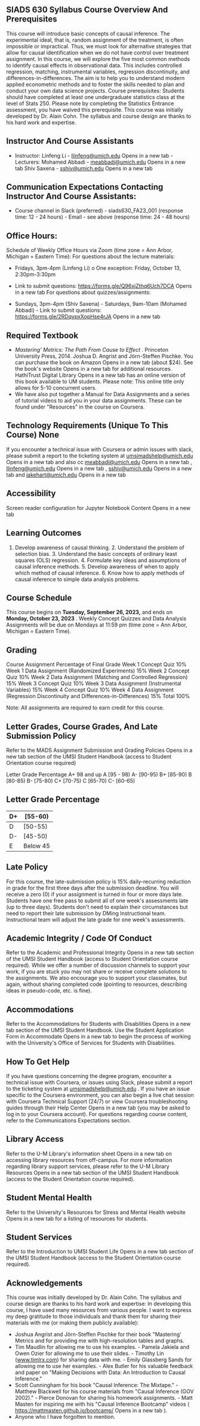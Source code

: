 ## SIADS 630 Syllabus Course Overview And Prerequisites

This course will introduce basic concepts of causal inference. The experimental ideal, that is, random assignment of the treatment, is often impossible or impractical. Thus, we must look for alternative strategies that allow for causal identification when we do not have control over treatment assignment. In this course, we will explore the five most common methods to identify causal effects in observational data. This includes controlled regression, matching, instrumental variables, regression discontinuity, and differences-in-differences. The aim is to help you to understand modern applied econometric methods and to foster the skills needed to plan and conduct your own data science projects. Course prerequisites: Students should have completed at least one undergraduate statistics class at the level of Stats 250. Please note by completing the Statistics Entrance assessment, you have waived this prerequisite. This course was initially developed by Dr. Alain Cohn. The syllabus and course design are thanks to his hard work and expertise.

## Instructor And Course Assistants

- Instructor: Linfeng Li - llinfeng@umich.edu Opens in a new tab - Lecturers: Mohamed Abbadi - meabbadi@umich.edu Opens in a new tab Shiv Saxena - sshiv@umich.edu Opens in a new tab

## Communication Expectations Contacting Instructor And Course Assistants:

- Course channel in Slack (preferred) - siads630_FA23_001 (response time: 12 - 24 hours) - Email - see above (response time: 24 - 48 hours)

## Office Hours:

Schedule of Weekly Office Hours via Zoom (time zone = Ann Arbor, Michigan = Eastern Time): For questions about the lecture materials:

- Fridays, 3pm-4pm (Linfeng Li) o One exception: Friday, October 13, 2:30pm-3:30pm
- Link to submit questions: https://forms.gle/Q96xjZthq6Uch7DCA Opens in a new tab For questions about quizzes/assignments:

- Sundays, 3pm-4pm (Shiv Saxena) - Saturdays, 9am-10am (Mohamed Abbadi) - Link to submit questions: https://forms.gle/2RDqypxXopHse4rJA Opens in a new tab

## Required Textbook

- _Mastering' Metrics: The Path From Cause to Effect_ . Princeton University Press, 2014. Joshua D. Angrist and Jörn-Steffen Pischke. You can purchase the book on Amazon Opens in a new tab (about $24). See the book's website Opens in a new tab for additional resources. HathiTrust Digital Library Opens in a new tab has an online version of this book available to UM students. Please note: This online title only allows for 5-10 concurrent users.
- We have also put together a Manual for Data Assignments and a series of tutorial videos to aid you in your data assignments. These can be found under "Resources" in the course on Coursera.

## Technology Requirements (Unique To This Course) None

If you encounter a technical issue with Coursera or admin issues with slack, please submit a report to the ticketing system at umsimadshelp@umich.edu Opens in a new tab and also cc meabbadi@umich.edu Opens in a new tab , llinfeng@umich.edu Opens in a new tab , sshiv@umich.edu Opens in a new tab and jakehart@umich.edu Opens in a new tab

## Accessibility

Screen reader configuration for Jupyter Notebook Content Opens in a new tab

## Learning Outcomes

1.  Develop awareness of causal thinking. 2. Understand the problem of selection bias. 3. Understand the basic concepts of ordinary least squares (OLS) regression. 4. Formulate key ideas and assumptions of causal inference methods. 5. Develop awareness of when to apply which method of causal inference. 6. Know how to apply methods of causal inference to simple data analysis problems.

## Course Schedule

This course begins on **Tuesday, September 26, 2023,** and ends on **Monday, October 23, 2023** . Weekly Concept Quizzes and Data Analysis Assignments will be due on Mondays at 11:59 pm (time zone = Ann Arbor, Michigan = Eastern Time).

## Grading

Course Assignment
Percentage of Final
Grade
Week 1 Concept Quiz
10%
Week 1 Data Assignment (Randomized Experiments)
15%
Week 2 Concept Quiz
10%
Week 2 Data Assignment (Matching and Controlled Regression)
15%
Week 3 Concept Quiz
10%
Week 3 Data Assignment (Instrumental Variables)
15%
Week 4 Concept Quiz
10%
Week 4 Data Assignment (Regression Discontinuity and Differences-in-Differences)
15%
Total
100%

Note: All assignments are required to earn credit for this course.

## Letter Grades, Course Grades, And Late Submission Policy

Refer to the MADS Assignment Submission and Grading Policies Opens in a new tab section of the UMSI Student Handbook (access to Student Orientation course required)

Letter Grade Percentage
A+
98 and up
A
[95 - 98)
A-
[90-95)
B+
[85-90)
B
[80-85)
B-
[75-80)
C+
[70-75)
C
[65-70)
C-
[60-65)

## Letter Grade Percentage

| D+  | [55-60)  |
| --- | -------- |
| D   | [50-55)  |
| D-  | [45-50)  |
| E   | Below 45 |

## Late Policy

For this course, the late-submission policy is 15% daily-recurring reduction in grade for the first three days after the submission deadline. You will receive a zero (0) if your assignment is turned in four or more days late. Students have one free pass to submit all of one week's assessments late (up to three days). Students don't need to explain their circumstances but need to report their late submission by DMing Instructional team. Instructional team will adjust the late grade for one week's assessments.

## Academic Integrity / Code Of Conduct

Refer to the Academic and Professional Integrity Opens in a new tab section of the UMSI Student Handbook (access to Student Orientation course required). While we offer a number of discussion channels to support your work, if you are stuck you may not share or receive complete solutions to the assignments. We also encourage you to support your classmates, but again, without sharing completed code (pointing to resources, describing ideas in pseudo-code, etc. is fine).

## Accommodations

Refer to the Accommodations for Students with Disabilities Opens in a new tab section of the UMSI Student Handbook. Use the Student Application Form in Accommodate Opens in a new tab to begin the process of working with the University's Office of Services for Students with Disabilities.

## How To Get Help

If you have questions concerning the degree program, encounter a technical issue with Coursera, or issues using Slack, please submit a report to the ticketing system at umsimadshelp@umich.edu . If you have an issue specific to the Coursera environment, you can also begin a live chat session with Coursera Technical Support (24/7) or view Coursera troubleshooting guides through their Help Center Opens in a new tab (you may be asked to log in to your Coursera account). For questions regarding course content, refer to the Communications Expectations section.

## Library Access

Refer to the U-M Library's information sheet Opens in a new tab on accessing library resources from off-campus. For more information regarding library support services, please refer to the U-M Library Resources Opens in a new tab section of the UMSI Student Handbook (access to the Student Orientation course required).

## Student Mental Health

Refer to the University's Resources for Stress and Mental Health website Opens in a new tab for a listing of resources for students.

## Student Services

Refer to the Introduction to UMSI Student Life Opens in a new tab section of the UMSI Student Handbook (access to the Student Orientation course required).

## Acknowledgements

This course was initially developed by Dr. Alain Cohn. The syllabus and course design are thanks to his hard work and expertise: In developing this course, I have used many resources from various people. I want to express my deep gratitude to those individuals and thank them for sharing their materials with me (or making them publicly available):

- Joshua Angrist and Jörn-Steffen Pischke for their book "Mastering' Metrics and for providing me with high-resolution tables and graphs.
- Tim Maudlin for allowing me to use his examples. - Pamela Jakiela and Owen Ozier for allowing me to use their slides. - Timothy Lin (www.timlrx.com) for sharing data with me. - Emily Glassberg Sands for allowing me to use her examples. - Alex Butler for his valuable feedback and paper on "Making Decisions with Data: An Introduction to Causal Inference."
- Scott Cunningham for his book "Causal Inference: The Mixtape." - Matthew Blackwell for his course materials from "Causal Inference (GOV 2002)." - Pierce Donovan for sharing his homework assignments. - Matt Masten for inspiring me with his "Causal Inference Bootcamp" videos ( https://mattmasten.github.io/bootcamp/ Opens in a new tab ).
- Anyone who I have forgotten to mention.
